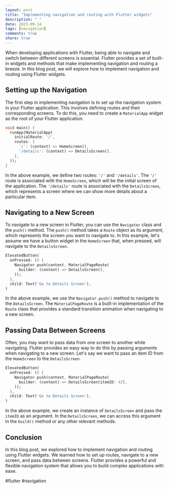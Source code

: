 ```yaml
---
layout: post
title: "Implementing navigation and routing with Flutter widgets"
description: " "
date: 2023-09-14
tags: [navigation]
comments: true
share: true
---
```


When developing applications with Flutter, being able to navigate and switch between different screens is essential. Flutter provides a set of built-in widgets and methods that make implementing navigation and routing a breeze. In this blog post, we will explore how to implement navigation and routing using Flutter widgets.

## Setting up the Navigation

The first step in implementing navigation is to set up the navigation system in your Flutter application. This involves defining routes and their corresponding screens. To do this, you need to create a `MaterialApp` widget as the root of your Flutter application.

```dart
void main() {
  runApp(MaterialApp(
    initialRoute: '/',
    routes: {
      '/': (context) => HomeScreen(),
      '/details': (context) => DetailsScreen(),
    },
  ));
}
```

In the above example, we define two routes: `'/'` and `'/details'`. The `'/'` route is associated with the `HomeScreen`, which will be the initial screen of the application. The `'/details'` route is associated with the `DetailsScreen`, which represents a screen where we can show more details about a particular item.

## Navigating to a New Screen

To navigate to a new screen in Flutter, you can use the `Navigator` class and the `push()` method. The `push()` method takes a `Route` object as its argument, which represents the screen you want to navigate to. In this example, let's assume we have a button widget in the `HomeScreen` that, when pressed, will navigate to the `DetailsScreen`.

```dart
ElevatedButton(
  onPressed: () {
    Navigator.push(context, MaterialPageRoute(
      builder: (context) => DetailsScreen(),
    ));
  },
  child: Text('Go to Details Screen'),
)
```

In the above example, we use the `Navigator.push()` method to navigate to the `DetailsScreen`. The `MaterialPageRoute` is a built-in implementation of the `Route` class that provides a standard transition animation when navigating to a new screen.

## Passing Data Between Screens

Often, you may want to pass data from one screen to another while navigating. Flutter provides an easy way to do this by passing arguments when navigating to a new screen. Let's say we want to pass an item ID from the `HomeScreen` to the `DetailsScreen`.

```dart
ElevatedButton(
  onPressed: () {
    Navigator.push(context, MaterialPageRoute(
      builder: (context) => DetailsScreen(itemID: 42),
    ));
  },
  child: Text('Go to Details Screen'),
)
```

In the above example, we create an instance of `DetailsScreen` and pass the `itemID` as an argument. In the `DetailsScreen`, we can access this argument in the `build()` method or any other relevant methods.

## Conclusion

In this blog post, we explored how to implement navigation and routing using Flutter widgets. We learned how to set up routes, navigate to a new screen, and pass data between screens. Flutter provides a powerful and flexible navigation system that allows you to build complex applications with ease.

#flutter #navigation